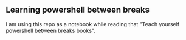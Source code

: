 ## Learning powershell between breaks

I am using this repo as a notebook while reading that "Teach yourself powershell between breaks books".

